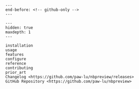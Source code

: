 ```{include} ../README.md
---
end-before: <!-- github-only -->
---
```

```{toctree}
---
hidden: true
maxdepth: 1
---

installation
usage
features
configure
reference
contributing
prior_art
Changelog <https://github.com/paw-lu/nbpreview/releases>
GitHub Repository <https://github.com/paw-lu/nbpreview>
```

[contributor guide]: contributing
[usage]: usage
[features]: features
[configure]: configure
